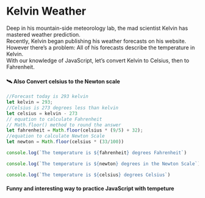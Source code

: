 # Kelvin Weather

Deep in his mountain-side meteorology lab, the mad scientist Kelvin has mastered weather prediction.<br>
Recently, Kelvin began publishing his weather forecasts on his website. However there’s a problem: All of his forecasts describe the temperature in Kelvin.<br>
With our knowledge of JavaScript, let’s convert Kelvin to Celsius, then to Fahrenheit.

#### 🛰 Also Convert celsius to the Newton scale 

```js
//Forecast today is 293 kelvin
let kelvin = 293;
//Celsius is 273 degrees less than kelvin
let celsius = kelvin - 273
// equation to calculate Fahrenheit
// Math.floor() method to round the answer
let fahrenheit = Math.floor(celsius * (9/5) + 32);
//equation to calculate Newton Scale
let newton = Math.floor(celsius * (33/100))

console.log(`The temperature is ${fahrenheit} degrees Fahrenheit`)

console.log(`The temperature is ${newton} degrees in the Newton Scale`)

console.log(`The temperature is ${celsius} degrees Celsius`)
```

#### Funny and interesting way to practice JavaScript with tempeture
